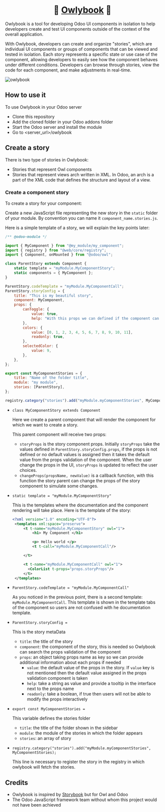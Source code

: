 <h1 align="center">🦉 <a href="https://github.com/fdardenne/owlybook">Owlybook</a> 🦉</h1>

Owlybook is a tool for developing Odoo UI components in isolation to help developers create and test UI components outside of the context of the overall application.

With Owlybook, developers can create and organize "stories", which are individual UI components or groups of components that can be viewed and tested in isolation. 
Each story represents a specific state or use case of the component, allowing developers to easily see how the component behaves under different conditions. 
Developers can browse through stories, view the code for each component, and make adjustments in real-time.

![owlybook](https://github.com/fdardenne/owlybook/assets/109217759/e4369406-b4e8-4e95-a835-1c95f5e20e6a)

## How to use it

To use Owlybook in your Odoo server

- Clone this repository
- Add the cloned folder in your Odoo addons folder
- Start the Odoo server and install the module
- Go to <server_url>/owlybook

## Create a story

There is two type of stories in Owlybook:
- Stories that represent Owl components
- Stories that represent views arch written in XML. In Odoo, an arch is a part of the XML code that defines the structure and layout of a view. 

### Create a component story

To create a story for your component:

Create a new JavaScript file representing the new story in the `static` folder of your module. By convention you can name it `component_name.stories.js`.

Here is a simple template of a story, we will explain the key points later:

```js
/** @odoo-module */

import { MyComponent } from "@my_module/my_component";
import { registry } from "@web/core/registry";
import { Component, onMounted } from "@odoo/owl";

class ParentStory extends Component {
    static template = "myModule.MyComponentStory";
    static components = { MyComponent };
}

ParentStory.codeTemplate = "myModule.MyComponentCall";
ParentStory.storyConfig = {
    title: "This is my beautiful story",
    component: MyComponent,
    props: {
        canToggle: {
            value: true,
            help: "With this props we can defined if the component can be toggled or not"
        },
        colors: {
            value: [0, 1, 2, 3, 4, 5, 6, 7, 8, 9, 10, 11],
            readonly: true,
        },
        selectedColor: {
            value: 9,
        },
    },
};

export const MyComponentStories = {
    title: "Name of the folder title",
    module: "my module",
    stories: [ParentStory],
};

registry.category("stories").add("myModule.myComponentStories", MyComponentStories);

```

- `class MyComponentStory extends Component`

  Here we create a parent component that will render the component for which we want to create a story. 
  
  This parent component will receive two props:
  - `storyProps` is the story component props. Initially `storyProps` take the values defined in `ParentStory.storyConfig.props`, if
     the props is not defined or no default values is assigned then it takes the default value from the props validation of the component.
     When the user change the props in the UI, `storyProps` is updated to reflect the user choices.
  - `changeProps(propsName, newValue)` is a callback function, with this function the story parent can change the props of the story component to simulate
     some changes.

- `static template = "myModule.MyComponentStory"`

   This is the templates where the documentation and the component rendering will take place. 
   Here is the template of the story:
   
   ```xml
   <?xml version="1.0" encoding="UTF-8"?>
    <templates xml:space="preserve">
        <t t-name="myModule.MyComponentStory" owl="1">
            <h1> My Component </h1>

            <p> Hello world </p>
            <t t-call="myModule.MyComponentCall"/>

        </t>

        <t t-name="myModule.MyComponentCall" owl="1">
          <ColorList t-props="props.storyProps"/>
        </t>
    </templates>
   ```

- `ParentStory.codeTemplate = "myModule.MyComponentCall"`

  As you noticed in the previous point, there is a second template: `myModule.MyComponentCall`. 
  This template is shown in the template tabs of the component so users are not confused with he documentation template.
  
- `ParentStory.storyConfig =` 

  This is the story metaData
  
  - `title`: the title of the story
  - `component`: the component of the story, this is needed so Owlybook can search the props validation of the component
  - `props`: an object taking props name as key so we can provide additional information about each props if needed
     - `value`: the default value of the props in the story. If `value` key is not mentioned then the default value assigned in the props validation component is taken
     - `help`: take a string as value and provide a tooltip in the interface next to the props name
     - `readonly`: take a boolean, if true then users will not be able to modify the props interactively
     
- `export const MyComponentStories =`

  This variable defines the stories folder
  
  - `title`: the title of the folder shown in the sidebar
  - `module`: the module of the stories in which the folder appears
  - `stories`: an array of story
  
- `registry.category("stories").add("myModule.myComponentStories", MyComponentStories);`

  This line is necessary to register the story in the registry in which owlybook will fetch the stories.

## Credits

- Owlybook is inspired by <a href="https://storybook.js.org/">Storybook</a> but for Owl and Odoo
- The Odoo JavaScript framework team without whom this project would not have been achieved

